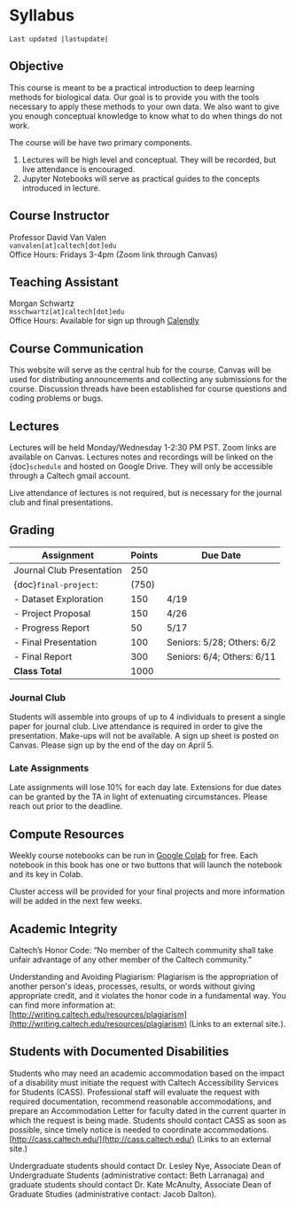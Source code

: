 # Syllabus
```{eval-rst}
Last updated |lastupdate|
```

## Objective
This course is meant to be a practical introduction to deep learning methods for biological data. Our goal is to provide you with the tools necessary to apply these methods to your own data. We also want to give you enough conceptual knowledge to know what to do when things do not work.

The course will be have two primary components.
1. Lectures will be high level and conceptual. They will be recorded, but live attendance is encouraged.
2. Jupyter Notebooks will serve as practical guides to the concepts introduced in lecture.
## Course Instructor
Professor David Van Valen<br/>
`vanvalen[at]caltech[dot]edu`<br/>
Office Hours: Fridays 3-4pm (Zoom link through Canvas)

## Teaching Assistant
Morgan Schwartz<br/>
`msschwartz[at]caltech[dot]edu`<br/>
Office Hours: Available for sign up through [Calendly](https://calendly.com/bebi205-office-hours)

## Course Communication
This website will serve as the central hub for the course. Canvas will be used for distributing announcements and collecting any submissions for the course. Discussion threads have been established for course questions and coding problems or bugs.
## Lectures
Lectures will be held Monday/Wednesday 1-2:30 PM PST. Zoom links are available on Canvas. Lectures notes and recordings will be linked on the {doc}`schedule` and hosted on Google Drive. They will only be accessible through a Caltech gmail account.

Live attendance of lectures is not required, but is necessary for the journal club and final presentations.

## Grading
| Assignment                | Points | Due Date                   |
|---------------------------|--------|----------------------------|
| Journal Club Presentation | 250    |                            |
| {doc}`final-project`:     | (750)  |                            |
| - Dataset Exploration     | 150    | 4/19                       |
| - Project Proposal        | 150    | 4/26                       |
| - Progress Report         | 50     | 5/17                       |
| - Final Presentation      | 100    | Seniors: 5/28; Others: 6/2 |
| - Final Report            | 300    | Seniors: 6/4; Others: 6/11 |
| **Class Total**           | 1000   |                            |

### Journal Club
Students will assemble into groups of up to 4 individuals to present a single paper for journal club. Live attendance is required in order to give the presentation. Make-ups will not be available. A sign up sheet is posted on Canvas. Please sign up by the end of the day on April 5.

### Late Assignments
Late assignments will lose 10% for each day late. Extensions for due dates can be granted by the TA in light of extenuating circumstances. Please reach out prior to the deadline.

## Compute Resources
Weekly course notebooks can be run in [Google Colab](https://colab.research.google.com/notebooks/intro.ipynb#) for free. Each notebook in this book has one or two buttons that will launch the notebook and its key in Colab.

Cluster access will be provided for your final projects and more information will be added in the next few weeks.
## Academic Integrity
Caltech’s Honor Code: “No member of the Caltech community shall take unfair advantage of any other member of the Caltech community.”

Understanding and Avoiding Plagiarism: Plagiarism is the appropriation of another person's ideas, processes, results, or words without giving appropriate credit, and it violates the honor code in a fundamental way. You can find more information at: [http://writing.caltech.edu/resources/plagiarism](http://writing.caltech.edu/resources/plagiarism) (Links to an external site.).

## Students with Documented Disabilities
Students who may need an academic accommodation based on the impact of a disability must initiate the request with Caltech Accessibility Services for Students (CASS).  Professional staff will evaluate the request with required documentation, recommend reasonable accommodations, and prepare an Accommodation Letter for faculty dated in the current quarter in which the request is being made. Students should contact CASS as soon as possible, since timely notice is needed to coordinate accommodations. [http://cass.caltech.edu/](http://cass.caltech.edu/) (Links to an external site.)

Undergraduate students should contact Dr. Lesley Nye, Associate Dean of Undergraduate Students (administrative contact: Beth Larranaga) and graduate students should contact Dr. Kate McAnulty, Associate Dean of Graduate Studies (administrative contact: Jacob Dalton).
